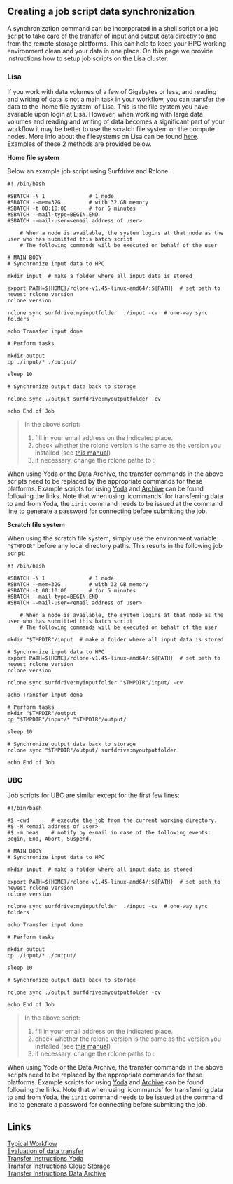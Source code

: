 ## Creating a job script data synchronization

A synchronization command can be incorporated in a shell script or a job script to take care of the transfer of input and output data directly to and from the remote storage platforms. This can help to keep your HPC working environment clean and your data in one place. On this page we provide instructions how to setup job scripts on the Lisa cluster. 

### Lisa

If you work with data volumes of a few of Gigabytes or less, and reading and writing of data is not a main task in your workflow, you can transfer the data to the 'home file system' of Lisa. This is the file system you have available upon login at Lisa. However, when working with large data volumes and reading and writing of data becomes a significant part of your workflow it may be better to use the scratch file system on the compute nodes. More info about the filesystems on Lisa can be found [here](https://userinfo.surfsara.nl/systems/lisa/filesystems). Examples of these 2 methods are provided below.

**Home file system**

Below an example job script using Surfdrive and Rclone.

```
#! /bin/bash

#SBATCH -N 1              # 1 node
#SBATCH --mem=32G         # with 32 GB memory
#SBATCH -t 00:10:00       # for 5 minutes
#SBATCH --mail-type=BEGIN,END
#SBATCH --mail-user=<email address of user>

    # When a node is available, the system logins at that node as the user who has submitted this batch script
    # The following commands will be executed on behalf of the user
    
# MAIN BODY    
# Synchronize input data to HPC

mkdir input  # make a folder where all input data is stored

export PATH=${HOME}/rclone-v1.45-linux-amd64/:${PATH}  # set path to newest rclone version
rclone version

rclone sync surfdrive:myinputfolder  ./input -cv  # one-way sync folders

echo Transfer input done

# Perform tasks

mkdir output
cp ./input/* ./output/

sleep 10

# Synchronize output data back to storage

rclone sync ./output surfdrive:myoutputfolder -cv

echo End of Job
```

> In the above script:
>1. fill in your email address on the indicated place.
>2. check whether the rclone version is the same as the version you installed (see [this manual](./surfdrive))
>3. if necessary, change the rclone paths to <name remote in rclone config>:<surfdrive folder>

When using Yoda or the Data Archive, the transfer commands in the above scripts need to be replaced by the appropriate commands for these platforms. Example scripts for using [Yoda](../scripts/transferjob_yoda) and [Archive](../scripts/transferjob_archive) can be found following the links. Note that when using 'icommands' for transferring data to and from Yoda, the `iinit` command needs to be issued at the command line to generate a password for connecting before submitting the job.

**Scratch file system**

When using the scratch file system, simply use the environment variable `"$TMPDIR"` before any local directory paths. This results in the following job script:


```
#! /bin/bash

#SBATCH -N 1              # 1 node
#SBATCH --mem=32G         # with 32 GB memory
#SBATCH -t 00:10:00       # for 5 minutes
#SBATCH --mail-type=BEGIN,END
#SBATCH --mail-user=<email address of user>

    # When a node is available, the system logins at that node as the user who has submitted this batch script
    # The following commands will be executed on behalf of the user
    
mkdir "$TMPDIR"/input  # make a folder where all input data is stored

# Synchronize input data to HPC
export PATH=${HOME}/rclone-v1.45-linux-amd64/:${PATH}  # set path to newest rclone version
rclone version

rclone sync surfdrive:myinputfolder "$TMPDIR"/input/ -cv

echo Transfer input done

# Perform tasks
mkdir "$TMPDIR"/output
cp "$TMPDIR"/input/* "$TMPDIR"/output/

sleep 10

# Synchronize output data back to storage
rclone sync "$TMPDIR"/output/ surfdrive:myoutputfolder

echo End of Job
```

### UBC

Job scripts for UBC are similar except for the first few lines:


```
#!/bin/bash

#$ -cwd       # execute the job from the current working directory.
#$ -M <email address of user>
#$ -m beas    # notify by e-mail in case of the following events: Begin, End, Abort, Suspend. 

# MAIN BODY    
# Synchronize input data to HPC

mkdir input  # make a folder where all input data is stored

export PATH=${HOME}/rclone-v1.45-linux-amd64/:${PATH}  # set path to newest rclone version
rclone version

rclone sync surfdrive:myinputfolder  ./input -cv  # one-way sync folders

echo Transfer input done

# Perform tasks

mkdir output
cp ./input/* ./output/

sleep 10

# Synchronize output data back to storage

rclone sync ./output surfdrive:myoutputfolder -cv

echo End of Job
```
> In the above script:
>1. fill in your email address on the indicated place.
>2. check whether the rclone version is the same as the version you installed (see [this manual](./surfdrive))
>3. if necessary, change the rclone paths to <name remote in rclone config>:<surfdrive folder>

When using Yoda or the Data Archive, the transfer commands in the above scripts need to be replaced by the appropriate commands for these platforms. Example scripts for using [Yoda](../scripts/transferjob_yoda) and [Archive](../scripts/transferjob_archive) can be found following the links. Note that when using 'icommands' for transferring data to and from Yoda, the `iinit` command needs to be issued at the command line to generate a password for connecting before submitting the job.

## Links

[Typical Workflow](./workflow.md)  
[Evaluation of data transfer](./Evaluation.md)  
[Transfer Instructions Yoda](./Yoda.md)  
[Transfer Instructions Cloud Storage](./surfdrive.md)  
[Transfer Instructions Data Archive](./Archive.md)  

